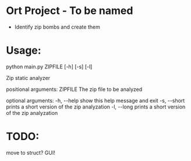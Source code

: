 # Ort Project - To be named

- Identify zip bombs and create them

# Usage:

python main.py ZIPFILE [-h] [-s] [-l]

Zip static analyzer

positional arguments:
    ZIPFILE      The zip file to be analyzed

optional arguments:
    -h, --help   show this help message and exit
    -s, --short  prints a short version of the zip analyzation
    -l, --long   prints a short version of the zip analyzation


# TODO:
move to struct?
GUI!
